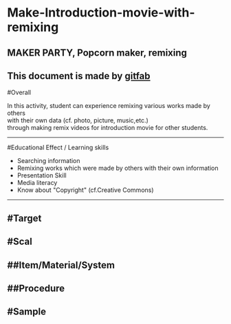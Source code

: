 # Make-Introduction-movie-with-remixing
## MAKER PARTY, Popcorn maker, remixing
This document is made by [gitfab](http://gitfab.org)
---
#Overall

In this activity, student can experience remixing various works made by others<br> 
with their own data (cf. photo, picture, music,etc.) <br>through making remix videos for introduction movie for other students.

 




---
#Educational Effect / Learning skills 
* Searching information
* Remixing works which were made by others with their own information 
* Presentation Skill
* Media literacy
* Know about "Copyright" (cf.Creative Commons)
---
#Target
---
#Scal
---
##Item/Material/System
---
##Procedure
---
#Sample
---

